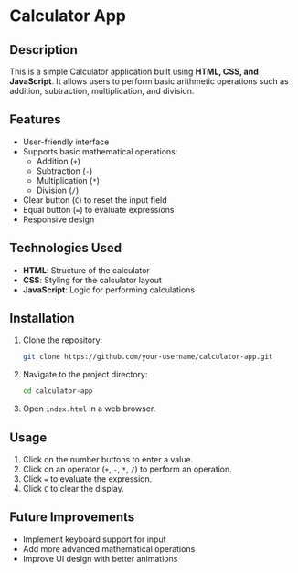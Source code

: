# Calculator App

## Description
This is a simple Calculator application built using **HTML, CSS, and JavaScript**. It allows users to perform basic arithmetic operations such as addition, subtraction, multiplication, and division.

## Features
- User-friendly interface
- Supports basic mathematical operations:
  - Addition (`+`)
  - Subtraction (`-`)
  - Multiplication (`*`)
  - Division (`/`)
- Clear button (`C`) to reset the input field
- Equal button (`=`) to evaluate expressions
- Responsive design

## Technologies Used
- **HTML**: Structure of the calculator
- **CSS**: Styling for the calculator layout
- **JavaScript**: Logic for performing calculations

## Installation
1. Clone the repository:
   ```sh
   git clone https://github.com/your-username/calculator-app.git
   ```
2. Navigate to the project directory:
   ```sh
   cd calculator-app
   ```
3. Open `index.html` in a web browser.

## Usage
1. Click on the number buttons to enter a value.
2. Click on an operator (`+`, `-`, `*`, `/`) to perform an operation.
3. Click `=` to evaluate the expression.
4. Click `C` to clear the display.

## Future Improvements
- Implement keyboard support for input
- Add more advanced mathematical operations
- Improve UI design with better animations



